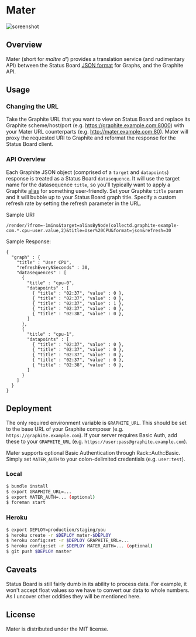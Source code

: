 # Mater

![screenshot](https://raw.github.com/obfuscurity/mater/master/images/screenshot.png)

## Overview

Mater (short for _maître d'_) provides a translation service (and rudimentary API) between the Status Board [JSON format](http://www.panic.com/statusboard/docs/graph_tutorial.pdf) for Graphs, and the Graphite API.

## Usage

### Changing the URL

Take the Graphite URL that you want to view on Status Board and replace its Graphite scheme/host/port (e.g. https://graphite.example.com:8000) with your Mater URL counterparts (e.g. http://mater.example.com:80). Mater will proxy the requested URI to Graphite and reformat the response for the Status Board client.

### API Overview

Each Graphite JSON object (comprised of a `target` and `datapoints`)
response is treated as a Status Board `datasequence`. It will use the
target name for the datasequence `title`, so you'll typically want to
apply a Graphite
[alias](http://graphite.readthedocs.org/en/0.9.10/functions.html#graphite.render.functions.alias)
for something user-friendly. Set your Graphite `title` param and it will
bubble up to your Status Board graph title. Specify a custom refresh
rate by setting the refresh parameter in the URL.

Sample URI:
```
/render/?from=-1mins&target=aliasByNode(collectd.graphite-example-com.*.cpu-user.value,2)&title=User%20CPU&format=json&refresh=30
```

Sample Response:
```
{
  "graph" : {
    "title" : "User CPU",
    "refreshEveryNSeconds" : 30,
    "datasequences" : [
      {
        "title" : "cpu-0",
        "datapoints" : [
          { "title" : "02:37", "value" : 0 },
          { "title" : "02:37", "value" : 0 },
          { "title" : "02:37", "value" : 1 },
          { "title" : "02:37", "value" : 0 },
          { "title" : "02:38", "value" : 0 },
        ]
      },
      {
        "title" : "cpu-1",
        "datapoints" : [
          { "title" : "02:37", "value" : 0 },
          { "title" : "02:37", "value" : 0 },
          { "title" : "02:37", "value" : 0 },
          { "title" : "02:37", "value" : 0 },
          { "title" : "02:38", "value" : 0 },
        ]
      }
    ]
  }
}
```

## Deployment

The only required environment variable is `GRAPHITE_URL`. This should be set to the base URL of your Graphite composer (e.g. `https://graphite.example.com`). If your server requires Basic Auth, add these to your `GRAPHITE_URL` (e.g. `https://user:pass@graphite.example.com`).

Mater supports optional Basic Authentication through Rack::Auth::Basic. Simply set `MATER_AUTH` to your colon-delimited credentials (e.g. `user:test`).

### Local

```bash
$ bundle install
$ export GRAPHITE_URL=...
$ export MATER_AUTH=... (optional)
$ foreman start
```

### Heroku

```bash
$ export DEPLOY=production/staging/you
$ heroku create -r $DEPLOY mater-$DEPLOY
$ heroku config:set -r $DEPLOY GRAPHITE_URL=...
$ heroku config:set -r $DEPLOY MATER_AUTH=... (optional)
$ git push $DEPLOY master
```

## Caveats

Status Board is still fairly dumb in its ability to process data. For example, it won't accept float values so we have to convert our data to whole numbers. As I uncover other oddities they will be mentioned here.

## License

Mater is distributed under the MIT license.

